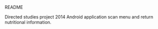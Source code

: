 README

Directed studies project 2014
Android application scan menu and return nutritional information.
